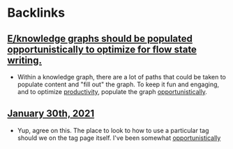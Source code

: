 
# Backlinks
## [E/knowledge graphs should be populated opportunistically to optimize for flow state writing.](<E/knowledge graphs should be populated opportunistically to optimize for flow state writing..md>)
- Within a knowledge graph, there are a lot of paths that could be taken to populate content and "fill out" the graph. To keep it fun and engaging, and to optimize [productivity](<productivity.md>), populate the graph [opportunistically](<opportunistically.md>).

## [January 30th, 2021](<January 30th, 2021.md>)
- Yup, agree on this. The place to look to how to use a particular tag should we on the tag page itself. I've been somewhat [opportunistically]([opportunistically](<opportunistically.md>))

